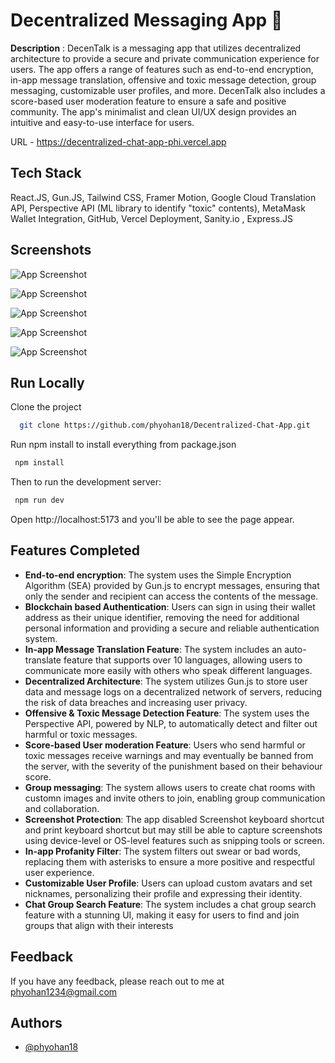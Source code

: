 
# Decentralized Messaging App 💬

**Description** : DecenTalk is a messaging app that utilizes
decentralized architecture to provide a
secure and private communication
experience for users. The app offers a
range of features such as end-to-end
encryption, in-app message translation,
offensive and toxic message detection,
group messaging, customizable user
profiles, and more. DecenTalk also includes
a score-based user moderation feature to
ensure a safe and positive community. The
app's minimalist and clean UI/UX design
provides an intuitive and easy-to-use
interface for users.


URL - https://decentralized-chat-app-phi.vercel.app
## Tech Stack

React.JS, Gun.JS, Tailwind CSS, Framer Motion, Google
Cloud Translation API, Perspective API (ML
library to identify "toxic" contents),
MetaMask Wallet Integration, GitHub,
Vercel Deployment, Sanity.io , Express.JS

## Screenshots

![App Screenshot](https://i.ibb.co/dMrBZrj/Screenshot-2023-03-01-181706.png)


![App Screenshot](https://i.ibb.co/PGzBfq9/Screenshot-2023-03-01-182008.png)

![App Screenshot](https://i.ibb.co/XY2bzZ8/Screenshot-2023-03-01-182153.png)

![App Screenshot](https://i.ibb.co/fYMQKgy/Screenshot-2023-03-01-182254.png)

![App Screenshot](https://i.ibb.co/d73z0WP/Screenshot-2023-03-01-182454.png)

## Run Locally

Clone the project

```bash
  git clone https://github.com/phyohan18/Decentralized-Chat-App.git
```

Run npm install to install everything from package.json

```bash
 npm install
```

Then to run the development server:

```bash
 npm run dev
```
Open http://localhost:5173 and you'll be able to see the page appear.

## Features Completed

- **End-to-end encryption**: The system uses the Simple Encryption Algorithm (SEA) provided by Gun.js to encrypt messages, ensuring that only the sender and recipient can access the contents of the message.
- **Blockchain based Authentication**: Users can sign in using their wallet address as their unique identifier, removing the need for additional personal information and providing a secure and reliable authentication system.
- **In-app Message Translation Feature**: The system includes an auto-translate feature that supports over 10 languages, allowing users to communicate more easily with others who speak different languages.
- **Decentralized Architecture**: The system utilizes Gun.js to store user data and message logs on a decentralized network of servers, reducing the risk of data breaches and increasing user privacy.
- **Offensive & Toxic Message Detection Feature**: The system uses the Perspective API, powered by NLP, to automatically detect and filter out harmful or toxic messages.
- **Score-based User moderation Feature**: Users who send harmful or toxic messages receive warnings and may eventually be banned from the server, with the severity of the punishment based on their behaviour score.
- **Group messaging**: The system allows users to create chat rooms with customn images and invite others to join, enabling group communication and collaboration.
- **Screenshot Protection**: The app disabled Screenshot keyboard shortcut and print keyboard shortcut but may still be able to capture screenshots using device-level or OS-level features such as snipping tools or screen.
- **In-app Profanity Filter**: The system filters out swear or bad words, replacing them with asterisks to ensure a more positive and respectful user experience.
- **Customizable User Profile**: Users can upload custom avatars and set nicknames, personalizing their profile and expressing their identity.
- **Chat Group Search Feature**: The system includes a chat group search feature with a stunning UI, making it easy for users to find and join groups that align with their interests


## Feedback

If you have any feedback, please reach out to me at phyohan1234@gmail.com


## Authors

- [@phyohan18](https://www.github.com/phyohan18)



